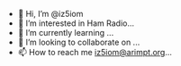 - 👋 Hi, I’m @iz5iom
- 👀 I’m interested in Ham Radio...
- 🌱 I’m currently learning ...
- 💞️ I’m looking to collaborate on ...
- 📫 How to reach me iz5iom@arimpt.org...

<!---
iz5iom/iz5iom is a ✨ special ✨ repository because its `README.md` (this file) appears on your GitHub profile.
You can click the Preview link to take a look at your changes.
--->
